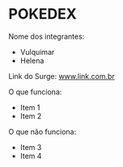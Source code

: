 # POKEDEX

Nome dos integrantes: 
- Vulquimar
- Helena

Link do Surge: www.link.com.br

O que funciona:
- Item 1
- Item 2

O que não funciona: 
- Item 3
- Item 4
